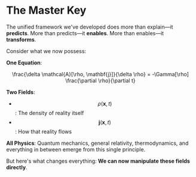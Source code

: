 # The Master Key

The unified framework we've developed does more than explain—it **predicts**. More than predicts—it **enables**. More than enables—it **transforms**.

Consider what we now possess:

**One Equation**:

<p align="center"><span class="math">\frac{\delta \mathcal{A}[\rho, \mathbf{j}]}{\delta \rho} = -\Gamma[\rho] \frac{\partial \rho}{\partial t}</span></p>

**Two Fields**:

* $$\rho(\mathbf{x}, t)$$: The density of reality itself
* $$\mathbf{j}(\mathbf{x}, t)$$: How that reality flows

**All Physics**: Quantum mechanics, general relativity, thermodynamics, and everything in between emerge from this single principle.

But here's what changes everything: **We can now manipulate these fields directly**.
